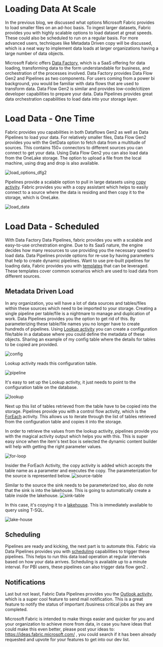 #  Loading Data At Scale
In the previous blog, we discussed what options Microsoft Fabric provides to load smaller files on an ad-hoc basis.  To ingest larger datasets, Fabric provides you with highly scalable options to load dataset at great speeds. These could also be scheduled to run on a regular basis. For more advanced users, techniques like Metadata Driven copy will be discussed, which is a neat way to implement data loads at larger organizations having a large number of data objects. </br>

Microsoft Fabric offers [Data Factory](https://learn.microsoft.com/en-us/fabric/data-factory/), which is a SaaS offering for data loading, transforming data to the form understandable for business, and orchestration of the processes involved. Data Factory provides Data Flow Gen2 and Pipelines as two components. For users coming from a power bi background, you would be familiar with data flows that are used to transform data. Data Flow Gen2 is similar and provides low-code/citizen developer capabilities to prepare your data. Data Pipelines provides great data orchestration capabilities to load data into your storage layer. </br>

# Load Data - One Time

Fabric provides you capabilities in both Dataflows Gen2 as well as Data Pipelines to load your data. For relatively smaller files, Data Flow Gen2 provides you with the GetData option to fetch data from a multitude of sources. This contains 150+ connectors to different sources you can connect to get your data. Using Data Flow Gen2 you can also load data from the OneLake storage. The option to upload a file from the local machine, using drag and drop is also available.

![load_options_dfg2](/images/connect_options_dfg2.png)

Pipelines provide a scalable option to pull in large datasets using [copy activity](https://learn.microsoft.com/en-us/fabric/data-factory/copy-data-activity). Fabric provides you with a copy assistant which helps to easily connect to a source where the data is residing and then copy it to the storage, which is OneLake. 

![load_data](/images/copy_assistant.png)

# Load Data - Scheduled 

With Data Factory Data Pipelines, fabric provides you with a scalable and easy-to-use orchestration engine. Due to its SaaS nature, the engine decides how many resources to use providing you the necessary speed to load data. Data Pipelines  provide options for re-use by having parameters that help to create dynamic pipelines. Want to use pre-built pipelines for loading data, Fabric provides you with [templates](https://learn.microsoft.com/en-us/fabric/data-factory/templates) that can be leveraged. These templates cover common scenarios which are used to load data from different sources.

## Metadata Driven Load 
In any organization, you will have a lot of data sources and tables/files within these sources which need to be imported to your storage. Creating a single pipeline per table/file is a nightmare to manage and duplication of work. Data Pipelines provides you the option to get rid of this. By parameterizing these table/file names you no longer have to create hundreds of pipelines. Using [Lookup activity](https://learn.microsoft.com/en-us/fabric/data-factory/lookup-activity) you can create a configuration file/table in a database where you could define the metadata of these objects. Sharing an example of my config table where the details for tables to be copied are provided.

![config](/images/config_table.png)

Lookup activity reads this configuration table.

![pipeline](/images/meta_pipe.png)

It's easy to set up the Lookup activity, it just needs to point to the configuration table on the database.

![lookup](/images/lookup.png)

 Next up this list of tables retrieved from the table have to be copied into the storage. Pipelines provide you with a control flow activity, which is the [ForEach](https://learn.microsoft.com/en-us/fabric/data-factory/foreach-activity) activity. This allows us to iterate through the list of tables retrieved from the configuration table and copies it into the storage.

In order to retrieve the values from the lookup activity, pipelines provide you with the magical activity output which helps you with this. This is super easy since when the item's text box is selected the dynamic content builder will help with getting the right parameter values. 

![for-loop](/images/for-loop.png)

Insider the ForEach Activity, the copy activity is added which accepts the table name as a parameter and executes the copy. The parameterization for the source is represented below.
![source-table](/images/source-table.png)

Similar to the source the sink needs to be parameterized too, also do note that the sink is into the lakehouse.  This is going to automatically create a table inside the lakehouse.
![sink-table](/images/sink-table.png)

In this case, it's copying it to a [lakehouse](https://learn.microsoft.com/en-us/fabric/data-engineering/lakehouse-overview). This is immediately available to query using T-SQL.

![lake-house](/images/lake-house.png)

## Scheduling

Pipelines are ready and kicking, the next part is to automate this. Fabric via Data Pipelines provides you with [scheduling](https://learn.microsoft.com/en-us/fabric/data-factory/pipeline-runs#scheduled-data-pipeline-runs) capabilities to trigger these pipelines. This helps to run this data load operation at regular intervals based on how your data arrives. Scheduling is available up to a minute interval. For PBI users, these pipelines can also trigger data flow gen2 .

## Notifications

Last but not least, Fabric Data Pipelines provides you the [Outlook activity](https://learn.microsoft.com/en-us/fabric/data-factory/tutorial-end-to-end-integration#add-an-office-365-outlook-activity-to-your-pipeline), which is a super cool feature to send mail notification. This is a great feature to notify the status of important /business critical jobs as they are completed.

Microsoft Fabric is intended to make things easier and quicker for you and your organization to achieve more from data, in case you have ideas that could make this even better, please post your ideas to: https://ideas.fabric.microsoft.com/ , you could search if it has been already requested and upvote for your features to get into our dev list.




